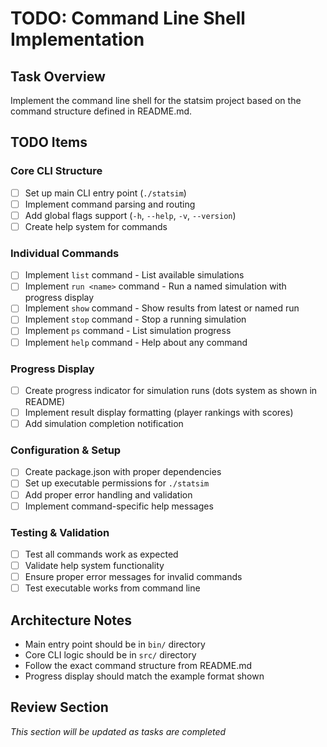 # TODO: Command Line Shell Implementation

## Task Overview
Implement the command line shell for the statsim project based on the command structure defined in README.md.

## TODO Items

### Core CLI Structure
- [ ] Set up main CLI entry point (`./statsim`)
- [ ] Implement command parsing and routing
- [ ] Add global flags support (`-h`, `--help`, `-v`, `--version`)
- [ ] Create help system for commands

### Individual Commands
- [ ] Implement `list` command - List available simulations
- [ ] Implement `run <name>` command - Run a named simulation with progress display
- [ ] Implement `show` command - Show results from latest or named run
- [ ] Implement `stop` command - Stop a running simulation
- [ ] Implement `ps` command - List simulation progress
- [ ] Implement `help` command - Help about any command

### Progress Display
- [ ] Create progress indicator for simulation runs (dots system as shown in README)
- [ ] Implement result display formatting (player rankings with scores)
- [ ] Add simulation completion notification

### Configuration & Setup
- [ ] Create package.json with proper dependencies
- [ ] Set up executable permissions for `./statsim`
- [ ] Add proper error handling and validation
- [ ] Implement command-specific help messages

### Testing & Validation
- [ ] Test all commands work as expected
- [ ] Validate help system functionality
- [ ] Ensure proper error messages for invalid commands
- [ ] Test executable works from command line

## Architecture Notes
- Main entry point should be in `bin/` directory
- Core CLI logic should be in `src/` directory
- Follow the exact command structure from README.md
- Progress display should match the example format shown

## Review Section
_This section will be updated as tasks are completed_